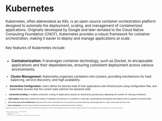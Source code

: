 # Kubernetes

<sub/>
Kubernetes, often abbreviated as K8s, is an open-source container orchestration platform designed to automate the deployment, scaling, and management of containerized applications. Originally developed by Google and later donated to the Cloud Native Computing Foundation (CNCF), Kubernetes provides a robust framework for container orchestration, making it easier to deploy and manage applications at scale. </sub>

<br/>
</br>

<sub/>
Key features of Kubernetes include: </sub>

<br/>
</br>


<sub/>

* **Containerization:** It leverages container technology, such as Docker, to encapsulate applications and their dependencies, ensuring consistent deployment across various environments.  </sub>


<sub/>

* **Cluster Management:** Kubernetes organizes containers into clusters, providing mechanisms for load balancing, service discovery, and high availability. </sub>


<sub/>

* **Declarative Configuration:** Users define the desired state of their applications and infrastructure using configuration files, and Kubernetes ensures that the current state matches the declared state. </sub>



<sub/>

* **Horizontal Scaling:** It enables automatic scaling of applications based on demand by dynamically adjusting the number of running containers. </sub>

<sub/>

* **Self-healing:** Kubernetes monitors the health of containers and services. If a container or node fails, it automatically reschedules and replaces them to maintain the desired state. </sub>



<sub/> 

* **Service Discovery and Load Balancing:** Kubernetes offers built-in mechanisms for service discovery and load balancing, allowing applications to easily communicate with each other.   </sub>



<sub/>

* **Resource Management:** It allocates resources efficiently by allowing users to specify resource requirements and limits for containers. </sub> 



<sub/>
Kubernetes has become a cornerstone of cloud-native development and is widely adopted in modern software development environments, providing a scalable and flexible solution for managing containerized applications across diverse infrastructures.  </sub>


<br/>
</br>

<sub/>

```
gcloud container clusters create bootcamp \
  --machine-type e2-small \
  --num-nodes 3 \
  --scopes "https://www.googleapis.com/auth/projecthosting,storage-rw"
```
</sub>
